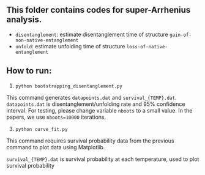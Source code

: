 ## This folder contains codes for super-Arrhenius analysis.

* `disentanglement`: estimate disentanglement time of structure `gain-of-non-native-entanglement`
* `unfold`: estimate unfolding time of structure `loss-of-native-entanglement`

## How to run:
1) `python bootstrapping_disentanglement.py`

This command generates `datapoints.dat` and `survival_{TEMP}.dat`.
`datapoints.dat` is disentanglement/unfolding rate and 95% confidence interval.
For testing, please change variable `nboots` to a small value. In the papers, we use `nboots=10000` iterations.

3) `python curve_fit.py`

This command requires survival probability data from the previous command to plot data using Matplotlib. 

`survival_{TEMP}.dat` is survival probability at each temperature, used to plot survival probability
